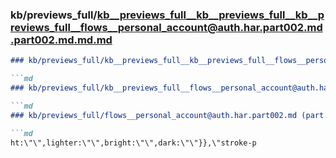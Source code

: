 ### kb/previews_full/kb__previews_full__kb__previews_full__kb__previews_full__flows__personal_account@auth.har.part002.md.part002.md.md.md

```md
### kb/previews_full/kb__previews_full__kb__previews_full__flows__personal_account@auth.har.part002.md.part002.md.md

```md
### kb/previews_full/kb__previews_full__flows__personal_account@auth.har.part002.md.part002.md

```md
### kb/previews_full/flows__personal_account@auth.har.part002.md (part 002)

```md
ht:\"\",lighter:\"\",bright:\"\",dark:\"\"}},\"stroke-p
```

```

```

```

```
